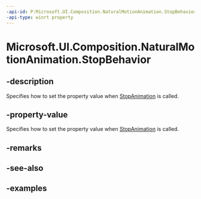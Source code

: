 ```yaml
---
-api-id: P:Microsoft.UI.Composition.NaturalMotionAnimation.StopBehavior
-api-type: winrt property
---
```


<!-- Property syntax.
public AnimationStopBehavior StopBehavior { get;  set; }
-->

# Microsoft.UI.Composition.NaturalMotionAnimation.StopBehavior

## -description

Specifies how to set the property value when [StopAnimation](compositionobject_stopanimation_1075337060.md) is called.

## -property-value

Specifies how to set the property value when [StopAnimation](compositionobject_stopanimation_1075337060.md) is called.

## -remarks

## -see-also

## -examples

